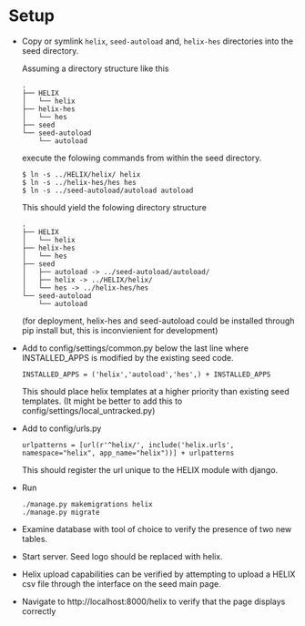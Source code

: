 # Setup
  * Copy or symlink `helix`, `seed-autoload` and, `helix-hes` directories into the seed directory.

    Assuming a directory structure like this
    ```
    .
    ├── HELIX
    │   └── helix
    ├── helix-hes
    │   └── hes
    ├── seed
    └── seed-autoload
        └── autoload
    ```
    execute the folowing commands from within the seed directory.

    ```
    $ ln -s ../HELIX/helix/ helix
    $ ln -s ../helix-hes/hes hes
    $ ln -s ../seed-autoload/autoload autoload
    ```
    This should yield the folowing directory structure
    ```
    .
    ├── HELIX
    │   └── helix
    ├── helix-hes
    │   └── hes
    ├── seed
    │   ├── autoload -> ../seed-autoload/autoload/
    │   ├── helix -> ../HELIX/helix/
    │   └── hes -> ../helix-hes/hes
    └── seed-autoload
        └── autoload
    ```
    (for deployment, helix-hes and seed-autoload could be installed through pip install but, this is inconvienient for development)
  * Add to config/settings/common.py below the last line where INSTALLED_APPS is modified by the existing seed code.
     ```
     INSTALLED_APPS = ('helix','autoload','hes',) + INSTALLED_APPS 
     ```
    This should place helix templates at a higher priority than existing seed templates.
    (It might be better to add this to config/settings/local_untracked.py)
  * Add to config/urls.py
    ```
    urlpatterns = [url(r'^helix/', include('helix.urls', namespace="helix", app_name="helix"))] + urlpatterns
    ```
    This should register the url unique to the HELIX module with django.
  * Run
    ```
    ./manage.py makemigrations helix
    ./manage.py migrate
    ```
  * Examine database with tool of choice to verify the presence of two new tables.
  * Start server. Seed logo should be replaced with helix.
  * Helix upload capabilities can be verified by attempting to upload a HELIX csv file through the interface on the seed main page.
  * Navigate to http://localhost:8000/helix to verify that the page displays correctly
